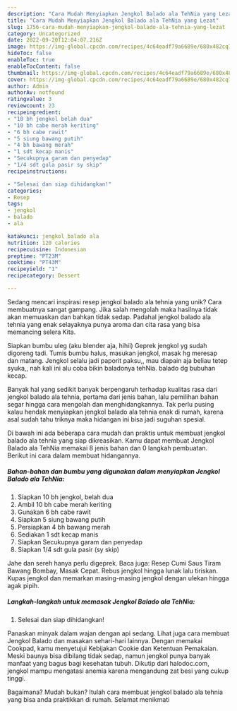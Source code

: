 ```yaml
---
description: "Cara Mudah Menyiapkan Jengkol Balado ala TehNia yang Lezat"
title: "Cara Mudah Menyiapkan Jengkol Balado ala TehNia yang Lezat"
slug: 1756-cara-mudah-menyiapkan-jengkol-balado-ala-tehnia-yang-lezat
category: Uncategorized
date: 2022-09-20T12:04:07.216Z
image: https://img-global.cpcdn.com/recipes/4c64eadf79a6689e/680x482cq70/jengkol-balado-ala-tehnia-foto-resep-utama.jpg
hideToc: false
enableToc: true
enableTocContent: false
thumbnail: https://img-global.cpcdn.com/recipes/4c64eadf79a6689e/680x482cq70/jengkol-balado-ala-tehnia-foto-resep-utama.jpg
cover: https://img-global.cpcdn.com/recipes/4c64eadf79a6689e/680x482cq70/jengkol-balado-ala-tehnia-foto-resep-utama.jpg
author: Admin
authorAv: notfound
ratingvalue: 3
reviewcount: 23
recipeingredient:
- "10 bh jengkol belah dua"
- "10 bh cabe merah keriting"
- "6 bh cabe rawit"
- "5 siung bawang putih"
- "4 bh bawang merah"
- "1 sdt kecap manis"
- "Secukupnya garam dan penyedap"
- "1/4 sdt gula pasir sy skip"
recipeinstructions:

- "Selesai dan siap dihidangkan!"
categories:
- Resep
tags:
- jengkol
- balado
- ala

katakunci: jengkol balado ala 
nutrition: 120 calories
recipecuisine: Indonesian
preptime: "PT23M"
cooktime: "PT43M"
recipeyield: "1"
recipecategory: Dessert

---
```





Sedang mencari inspirasi resep jengkol balado ala tehnia yang unik? Cara membuatnya sangat gampang. Jika salah mengolah maka hasilnya tidak akan memuaskan dan bahkan tidak sedap. Padahal jengkol balado ala tehnia yang enak selayaknya punya aroma dan cita rasa yang bisa memancing selera Kita.





Siapkan bumbu uleg (aku blender aja, hihii) Geprek jengkol yg sudah digoreng tadi. Tumis bumbu halus, masukan jengkol, masak hg meresap dan matang. Jengkol selalu jadi paporit paksu,, mau diapain aja beliau tetep syuka,, nah kali ini alu coba bikin baladonya tehNia. balado dg bubuhan kecap.

Banyak hal yang sedikit banyak berpengaruh terhadap kualitas rasa dari jengkol balado ala tehnia, pertama dari jenis bahan, lalu pemilihan bahan segar hingga cara mengolah dan menghidangkannya. Tak perlu pusing kalau hendak menyiapkan jengkol balado ala tehnia enak di rumah, karena asal sudah tahu triknya maka hidangan ini bisa jadi suguhan spesial.






Di bawah ini ada beberapa cara mudah dan praktis untuk membuat jengkol balado ala tehnia yang siap dikreasikan. Kamu dapat membuat Jengkol Balado ala TehNia memakai 8 jenis bahan dan 0 langkah pembuatan. Berikut ini cara dalam membuat hidangannya.

<!--inarticleads1-->

##### Bahan-bahan dan bumbu yang digunakan dalam menyiapkan Jengkol Balado ala TehNia:

1. Siapkan 10 bh jengkol, belah dua
1. Ambil 10 bh cabe merah keriting
1. Gunakan 6 bh cabe rawit
1. Siapkan 5 siung bawang putih
1. Persiapkan 4 bh bawang merah
1. Sediakan 1 sdt kecap manis
1. Siapkan Secukupnya garam dan penyedap
1. Siapkan 1/4 sdt gula pasir (sy skip)


Jahe dan sereh hanya perlu digeprek. Baca juga: Resep Cumi Saus Tiram Bawang Bombay, Masak Cepat. Rebus jengkol hingga lunak lalu tiriskan. Kupas jengkol dan memarkan masing-masing jengkol dengan ulekan hingga agak pipih. 

<!--inarticleads2-->

##### Langkah-langkah untuk memasak Jengkol Balado ala TehNia:


1. Selesai dan siap dihidangkan!

Panaskan minyak dalam wajan dengan api sedang. Lihat juga cara membuat Jengkol Balado dan masakan sehari-hari lainnya. Dengan memakai Cookpad, kamu menyetujui Kebijakan Cookie dan Ketentuan Pemakaian. Meski baunya bisa dibilang tidak sedap, namun jengkol punya banyak manfaat yang bagus bagi kesehatan tubuh. Dikutip dari halodoc.com, jengkol mampu mengatasi anemia karena mengandung zat besi yang cukup tinggi. 

Bagaimana? Mudah bukan? Itulah cara membuat jengkol balado ala tehnia yang bisa anda praktikkan di rumah. Selamat menikmati
